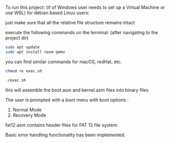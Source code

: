 To run this project: 
(if of Windows user needs to set up a Virtual Machine or use WSL)
for debian based Linux users:

just make sure that all the relative file structure remains intact

execute the following commands on the terminal: (after navigating to the project dir)

```bash
sudo apt update
sudo apt install nasm qemu
```
you can find similar commands for macOS, redHat, etc.

```bash
chmod +x exec.sh
```

```bash
./exec.sh
```
this will assemble the boot.asm and kernel.asm files into binary files

The user is prompted with a boot menu with boot options :
1. Normal Mode
2. Recovery Mode

fat12.asm contains header files for FAT 12 file system.

Basic error handling functionality has been implemented.
